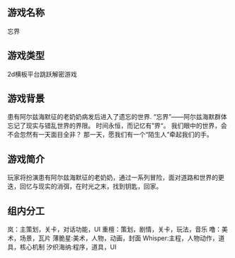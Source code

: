 ## 游戏名称
忘界
## 游戏类型
2d横板平台跳跃解密游戏
## 游戏背景
患有阿尔兹海默征的老奶奶病发后进入了遗忘的世界.
“忘界”——阿尔兹海默群体忘记了现实与错乱世界的界限。
时间永恒，而记忆有”界“。
我们眼中的世界，会不会忽然有一天面目全非？
那一天，愿我们有一个“陌生人”牵起我们的手。
## 游戏简介
玩家将扮演患有阿尔兹海默征的老奶奶，通过一系列冒险，面对道路和世界的更迭，回忆与现实的消弭，在时光之末，找到钥匙，回家。
## 组内分工
岚：主策划，关卡，对话功能，UI
重檀：策划，剧情，关卡，玩法，音乐
噜：美术，场景，瓦片
薄脆星:美术，人物，动画，封面
Whisper:主程，人物动作，道具，核心机制
汐织海纳:程序，道具，UI
